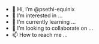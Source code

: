 - 👋 Hi, I’m @psethi-equinix
- 👀 I’m interested in ...
- 🌱 I’m currently learning ...
- 💞️ I’m looking to collaborate on ...
- 📫 How to reach me ...

<!---
psethi-equinix/psethi-equinix is a ✨ special ✨ repository because its `README.md` (this file) appears on your GitHub profile.
You can click the Preview link to take a look at your changes.
--->
